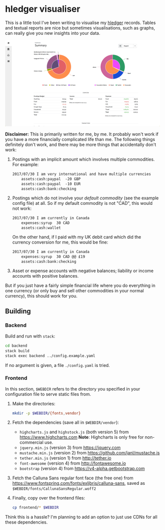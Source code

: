 hledger visualiser
==================

This is a little tool I've been writing to visualise
my [hledger](http://hledger.org/) records.  Tables and textual reports
are nice but sometimes visualisations, such as graphs, can really give
you new insights into your data.

![Cashflow Screenshot](screenshot.png)

**Disclaimer:** This is primarily written for me, by me.  It probably
won't work if you have a more financially complicated life than me.
The following things definitely don't work, and there may be more
things that accidentally don't work:

1. Postings with an implicit amount which involves multiple
   commodities.  For example:

    ```
    2017/07/30 I am very international and have multiple currencies
        assets:cash:paypal  -20 GBP
        assets:cash:paypal  -10 EUR
        assets:cash:bank:checking
    ```

2. Postings which do not involve your *default commodity* (see the
   example config file) at all.  So if my default commodity is not
   "CAD", this would not work:

     ```
     2017/07/30 I am currently in Canada
         expenses:syrup  30 CAD
         assets:cash:wallet
     ```

     On the other hand, if I paid with my UK debit card which did the
     currency conversion for me, this would be fine:

     ```
     2017/07/30 I am currently in Canada
         expenses:syrup  30 CAD @@ £19
         assets:cash:bank:checking
     ```

3. Asset or expense accounts with negative balances; liability or
   income accounts with positive balances.

But if you just have a fairly simple financial life where you do
everything in one currency (or only buy and sell other commodities in
your normal currency), this should work for you.


Building
--------

### Backend

Build and run with `stack`:

```bash
cd backend
stack build
stack exec backend ../config.example.yaml
```

If no argument is given, a file `./config.yaml` is tried.

### Frontend

In this section, `$WEBDIR` refers to the directory you specified in
your configuration file to serve static files from.

1. Make the directories:

    ```bash
    mkdir -p $WEBDIR/{fonts,vendor}
    ```

2. Fetch the dependencies (save all in `$WEBDIR/vendor`):

    - `highcharts.js` and `highstock.js` (both version 5) from https://www.highcharts.com
        **Note**: Highcharts is only free for non-commercial use.
    - `jquery.min.js` (version 3) from https://jquery.com
    - `mustache.min.js` (version 2) from https://github.com/janl/mustache.js
    - `tether.min.js` (version 1) from http://tether.io
    - `font-awesome` (version 4) from http://fontawesome.io
    - `bootstrap` (version 4) from https://v4-alpha.getbootstrap.com

3. Fetch the Calluna Sans regular font face (the free one) from https://www.fontspring.com/fonts/exljbris/calluna-sans,
   saved as `$WEBDIR/fonts/CallunaSansRegular.woff2`

4. Finally, copy over the frontend files:

    ```bash
    cp frontend/* $WEBDIR
    ```

Think this is a hassle?  I'm planning to add an option to just use CDNs for all these dependencies.
